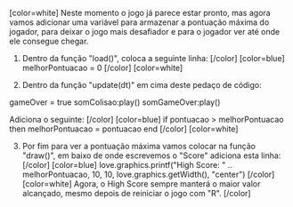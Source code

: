 [color=white]
Neste momento o jogo já parece estar pronto, mas agora vamos adicionar uma variável para armazenar 
a pontuação máxima do jogador, para deixar o jogo mais desafiador e para o jogador ver até onde ele
consegue chegar.

1. Dentro da função "load()", coloca a seguinte linha: 
   [/color] [color=blue]
      melhorPontuacao = 0
   [/color] [color=white]

2. Dentro da função "update(dt)" em cima deste pedaço de código:

gameOver = true
somColisao:play()
somGameOver:play()

Adiciona o seguinte:
   [/color] [color=blue]
   if pontuacao > melhorPontuacao then
      melhorPontuacao = pontuacao
   end
   [/color] [color=white]

3. Por fim para ver a pontuação máxima vamos colocar na função "draw()", em baixo de 
onde escrevemos o "Score" adiciona esta linha:
   [/color] [color=blue]
   love.graphics.printf("High Score: " .. melhorPontuacao, 10, 10, 
   love.graphics.getWidth(), "center")
   [/color] [color=white]
Agora, o High Score sempre manterá o maior valor alcançado, mesmo depois de reiniciar o 
jogo com "R".
[/color] 